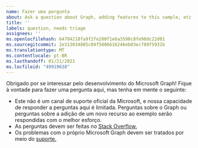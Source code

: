 ```yaml
---
name: Fazer uma pergunta
about: Ask a question about Graph, adding features to this sample, etc.
title: ''
labels: question, needs triage
assignees: ''
ms.openlocfilehash: 64704218fa9f2fe280f1e6a3598c8fe98dc22d01
ms.sourcegitcommit: 2e313034885c04f5006616246eb03ec789f5932b
ms.translationtype: MT
ms.contentlocale: pt-BR
ms.lasthandoff: 01/21/2021
ms.locfileid: "49919638"
---
```

Obrigado por se interessar pelo desenvolvimento do Microsoft Graph! Fique à vontade para fazer uma pergunta aqui, mas tenha em mente o seguinte:

- Este não é um canal de suporte oficial da Microsoft, e nossa capacidade de responder a perguntas aqui é limitada. Perguntas sobre o Graph ou perguntas sobre a adição de um novo recurso ao exemplo serão respondidas com o melhor esforço.
- As perguntas devem ser feitas no [Stack Overflow.](https://stackoverflow.com/questions/tagged/microsoft-graph)
- Os problemas com o próprio Microsoft Graph devem ser tratados por meio do [suporte.](https://developer.microsoft.com/graph/support)
